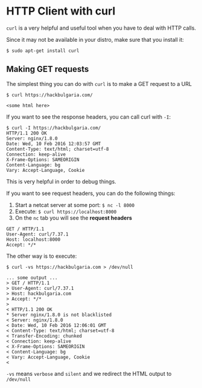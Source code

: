 # HTTP Client with curl

`curl` is a very helpful and useful tool when you have to deal with HTTP calls.

Since it may not be available in your distro, make sure that you install it:

```
$ sudo apt-get install curl
```

## Making GET requests

The simplest thing you can do with `curl` is to make a GET request to a URL

```
$ curl https://hackbulgaria.com/

<some html here>
```

If you want to see the response headers, you can call curl with `-I`:

```
$ curl -I https://hackbulgaria.com/
HTTP/1.1 200 OK
Server: nginx/1.8.0
Date: Wed, 10 Feb 2016 12:03:57 GMT
Content-Type: text/html; charset=utf-8
Connection: keep-alive
X-Frame-Options: SAMEORIGIN
Content-Language: bg
Vary: Accept-Language, Cookie
```

This is very helpful in order to debug things.

If you want to see request headers, you can do the following things:


1. Start a netcat server at some port: `$ nc -l 8000`
2. Execute: `$ curl https://localhost:8000`
3. On the `nc` tab you will see the **request headers**

```
GET / HTTP/1.1
User-Agent: curl/7.37.1
Host: localhost:8000
Accept: */*
```


The other way is to execute:

```
$ curl -vs https://hackbulgaria.com > /dev/null

... some output ...
> GET / HTTP/1.1
> User-Agent: curl/7.37.1
> Host: hackbulgaria.com
> Accept: */*
>
< HTTP/1.1 200 OK
* Server nginx/1.8.0 is not blacklisted
< Server: nginx/1.8.0
< Date: Wed, 10 Feb 2016 12:06:01 GMT
< Content-Type: text/html; charset=utf-8
< Transfer-Encoding: chunked
< Connection: keep-alive
< X-Frame-Options: SAMEORIGIN
< Content-Language: bg
< Vary: Accept-Language, Cookie
<
```

`-vs` means `verbose` and `silent` and we redirect the HTML output to `/dev/null`
